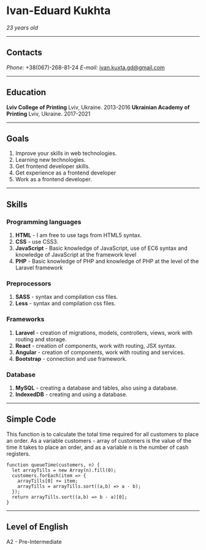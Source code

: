 # Ivan-Eduard Kukhta
*23 years old*

---
## Contacts
*Phone:* +38(067)-268-81-24
*E-mail:* ivan.kuxta.gd@gmail.com

---
## Education ##
**Lviv College of Printing** Lviv, Ukraine. 2013-2016
**Ukrainian Academy of Printing** Lviv, Ukraine. 2017-2021

---
## Goals
1. Improve your skills in web technologies.
2. Learning new technologies.
3. Get frontend developer skills.
4. Get experience as a frontend developer 
5. Work as a frontend developer.

---
## Skills
### Programming languages
1. **HTML** - I am free to use tags from HTML5 syntax.
2. **CSS** - use CSS3.
3. **JavaScript** - Basic knowledge of JavaScript, use of EC6 syntax and knowledge of JavaScript at the framework level
4. **PHP** - Basic knowledge of PHP and knowledge of PHP at the level of the Laravel framework

### Preprocessors
1. **SASS** - syntax and compilation css files.
2. **Less** - syntax and compilation css files.

### Frameworks
1. **Laravel** - creation of migrations, models, controllers, views, work with routing and storage.
2. **React** - creation of components, work with routing, JSX syntax.
3. **Angular** - creation of components, work with routing and services.
4. **Bootstrap** - connection and use framework.

### Database
1. **MySQL** - creating a database and tables, also using a database.
2. **IndexedDB** - creating and using a database.

---
## Simple Code
This function is to calculate the total time required for all customers to place an order. As a variable customers - array of customers is the value of the time it takes to place an order, and as a variable n is the number of cash registers.
```
function queueTime(customers, n) {
  let arrayTills = new Array(n).fill(0);
  customers.forEach(item => {
    arrayTills[0] += item;
    arrayTills = arrayTills.sort((a,b) => a - b);
  });
  return arrayTills.sort((a,b) => b - a)[0];
}
```

---
## Level of English
A2 - Pre-Intermediate




